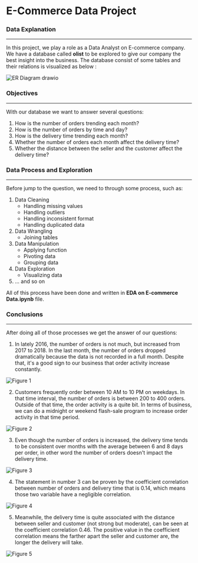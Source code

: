 # E-Commerce Data Project #

### Data Explanation ###
----------
In this project, we play a role as a Data Analyst on E-commerce company. We have a database called **olist** to be explored to give our company the best insight into the business. The database consist of some tables and their relations is visualized as below :

![ER Diagram drawio](https://user-images.githubusercontent.com/91242818/230758495-248bce18-62bf-468c-8069-eca159417c9b.png)

### Objectives ###
----------

With our database we want to answer several questions:
1. How is the number of orders trending each month?
2. How is the number of orders by time and day?
3. How is the delivery time trending each month?
4. Whether the number of orders each month affect the delivery time?
5. Whether the distance between the seller and the customer affect the delivery time?

### Data Process and Exploration ###
----------

Before jump to the question, we need to through some process, such as:

1. Data Cleaning
   * Handling missing values
   * Handling outliers
   * Handling inconsistent format
   * Handling duplicated data
2. Data Wrangling
   * Joining tables
3. Data Manipulation
   * Applying function
   * Pivoting data
   * Grouping data
4. Data Exploration
   * Visualizing data
5. ... and so on

All of this process have been done and written in **EDA on E-commerce Data.ipynb** file.

### Conclusions ###
----------
After doing all of those processes we get the answer of our questions:

1. In lately 2016, the number of orders is not much, but increased from 2017 to 2018. In the last month, the number of orders dropped dramatically because the data is not recorded in a full month. Despite that, it's a good sign to our business that order activity increase constantly.

![Figure 1](https://user-images.githubusercontent.com/91242818/230758502-929e7cc8-1ce8-4911-bdb8-b05a8fe7aca8.png)

2. Customers frequently order between 10 AM to 10 PM on weekdays. In that time interval, the number of orders is between 200 to 400 orders. Outside of that time, the order activity is a quite bit. In terms of business, we can do a midnight or weekend flash-sale program to increase order activity in that time period.

![Figure 2](https://user-images.githubusercontent.com/91242818/230758507-098302b0-834f-48cc-828e-7d18554e3688.png)

3. Even though the number of orders is increased, the delivery time tends to be consistent over months with the average between 6 and 8 days per order, in other word the number of orders doesn't impact the delivery time.

![Figure 3](https://user-images.githubusercontent.com/91242818/230758509-d7cd0019-ee67-4b69-a357-4132c1c75670.png)

4. The statement in number 3 can be proven by the coefficient correlation between number of orders and delivery time that is 0.14, which means those two variable have a negligible correlation.

![Figure 4](https://user-images.githubusercontent.com/91242818/230758511-f81392b8-8426-40c0-8f29-7a14ae131422.png)

5. Meanwhile, the delivery time is quite associated with the distance between seller and customer (not strong but moderate), can be seen at the coefficient correlation 0.46. The positive value in the coefficient correlation means the farther apart the seller and customer are, the longer the delivery will take.

![Figure 5](https://user-images.githubusercontent.com/91242818/230758513-31cf1e40-f548-4007-acd9-80e934150d06.png)

